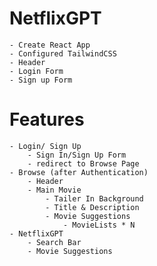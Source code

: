# NetflixGPT
    - Create React App
    - Configured TailwindCSS
    - Header
    - Login Form
    - Sign up Form

# Features
    - Login/ Sign Up
        - Sign In/Sign Up Form
        - redirect to Browse Page
    - Browse (after Authentication)
        - Header
        - Main Movie
            - Tailer In Background
            - Title & Description
            - Movie Suggestions
                - MovieLists * N
    - NetflixGPT
        - Search Bar
        - Movie Suggestions